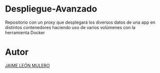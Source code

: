 # Despliegue-Avanzado
Repositorio con un proxy que desplegará los diversos datos de una app en distintos contenedores haciendo uso de varios volúmenes con la herramienta Docker

# Autor
<a href="https://github.com/jaimeleon10">JAIME LEÓN MULERO</a>
